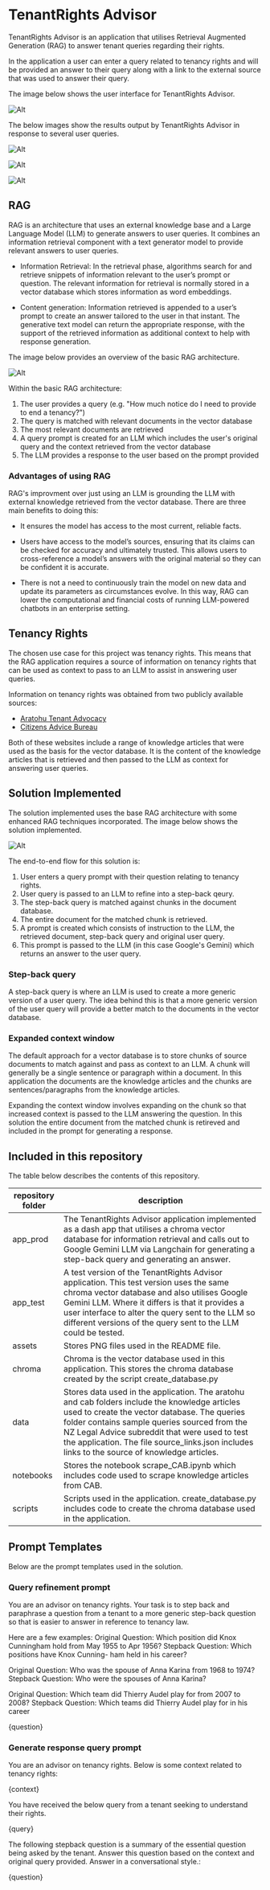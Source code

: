# TenantRights Advisor

TenantRights Advisor is an application that utilises Retrieval Augmented Generation (RAG) to answer tenant queries regarding their rights.

In the application a user can enter a query related to tenancy rights and will be provided an answer to their query along with a link to the external source that was used to answer their query.

The image below shows the user interface for TenantRights Advisor.

![Alt](/assets/base.png "base")

The below images show the results output by TenantRights Advisor in response to several user queries.

![Alt](/assets/curtains.png "curtains")

![Alt](/assets/fish.png "fish")

![Alt](/assets/selling.png "selling")

## RAG

RAG is an architecture that uses an external knowledge base and a Large Language Model (LLM) to generate answers to user queries. It combines an information retrieval component with a text generator model to provide relevant answers to user queries.

* Information Retrieval: In the retrieval phase, algorithms search for and retrieve snippets of information relevant to the user’s prompt or question. The relevant information for retrieval is normally stored in a vector database which stores information as word embeddings. 

* Content generation: Information retrieved is appended to a user’s prompt to create an answer tailored to the user in that instant. The generative text model can return the appropriate response, with the support of the retrieved information as additional context to help with response generation.

The image below provides an overview of the basic RAG architecture.

![Alt](/assets/basic_rag_architecture.png "Basic RAG architecture")

Within the basic RAG architecture:
1. The user provides a query (e.g. "How much notice do I need to provide to end a tenancy?")
2. The query is matched with relevant documents in the vector database
3. The most relevant documents are retrieved
4. A query prompt is created for an LLM which includes the user's original query and the context retrieved from the vector database
5. The LLM provides a response to the user based on the prompt provided

### Advantages of using RAG
RAG's improvment over just using an LLM is grounding the LLM with external knowledge retrieved from the vector database. There are three main benefits to doing this:

* It ensures the model has access to the most current, reliable facts.

* Users have access to the model’s sources, ensuring that its claims can be checked for accuracy and ultimately trusted. This allows users to cross-reference a model’s answers with the original material so they can be confident it is accurate.

* There is not a need to continuously train the model on new data and update its parameters as circumstances evolve. In this way, RAG can lower the computational and financial costs of running LLM-powered chatbots in an enterprise setting.

## Tenancy Rights

The chosen use case for this project was tenancy rights. This means that the RAG application requires a source of information on tenancy rights that can be used as context to pass to an LLM to assist in answering user queries.

Information on tenancy rights was obtained from two publicly available sources:
* [Aratohu Tenant Advocacy](https://tenant.aratohu.nz/) 
* [Citizens Advice Bureau](https://cab.org.nz/) 


Both of these websites include a range of knowledge articles that were used as the basis for the vector database. It is the content of the knowledge articles that is retrieved and then passed to the LLM as context for answering user queries.

## Solution Implemented

The solution implemented uses the base RAG architecture with some enhanced RAG techniques incorporated. The image below shows the solution implemented.

![Alt](/assets/tenancy_rag_architecture.png "Basic RAG architecture")

The end-to-end flow for this solution is:
1. User enters a query prompt with their question relating to tenancy rights.
2. User query is passed to an LLM to refine into a step-back qeury.
3. The step-back query is matched against chunks in the document database.
4. The entire document for the matched chunk is retrieved.
5. A prompt is created which consists of instruction to the LLM, the retrieved document, step-back query and original user query.
6. This prompt is passed to the LLM (in this case Google's Gemini) which returns an answer to the user query. 


### Step-back query
A step-back query is where an LLM is used to create a more generic version of a user query. The idea behind this is that a more generic version of the user query will provide a better match to the documents in the vector database. 


### Expanded context window
The default approach for a vector database is to store chunks of source documents to match against and pass as context to an LLM. A chunk will generally be a single sentence or paragraph within a document. In this application the documents are the knowledge articles and the chunks are sentences/paragraphs from the knowledge articles.

Expanding the context window involves expanding on the chunk so that increased context is passed to the LLM answering the question. In this solution the entire document from the matched chunk is retireved and included in the prompt for generating a response.

## Included in this repository
The table below describes the contents of this repository.

| repository folder | description                                                                                                                                                                                                                                                                                                               |
|-------------------|---------------------------------------------------------------------------------------------------------------------------------------------------------------------------------------------------------------------------------------------------------------------------------------------------------------------------|
| app_prod          | The TenantRights Advisor application implemented as a dash app that utilises a chroma vector database for information retrieval and calls out to Google Gemini LLM via Langchain for generating a step-back query and generating an answer.                                                                                    |
| app_test          | A test version of the TenantRights Advisor application. This test version uses the same chroma vector database and also utilises Google Gemini LLM. Where it differs is that it provides a user interface to alter the query sent to the LLM so different versions of the query sent to the LLM could be tested.               |
| assets            | Stores PNG files used in the README file.                                                                                                                                                                                                                                                                                 |
| chroma            | Chroma is the vector database used in this application. This stores the chroma database created by the script create_database.py                                                                                                                                                                                          |
| data              | Stores data used in the application. The aratohu and cab folders include the knowledge articles used to create the vector database. The queries folder contains sample queries sourced from the NZ Legal Advice subreddit that were used to test the application. The file source_links.json includes links to the source of knowledge articles. |
| notebooks         | Stores the notebook scrape_CAB.ipynb which includes code used to scrape knowledge articles from CAB.                                                                                                                                                                                                         |
| scripts           | Scripts used in the application. create_database.py includes code to create the chroma database used in the application.                                                                                                                                                                                                 |                                                                                                                                                                                               |


## Prompt Templates
Below are the prompt templates used in the solution.

### Query refinement prompt

You are an advisor on tenancy rights. 
Your task is to step back and paraphrase a question from a tenant to a more generic step-back question so that is easier to answer in reference to tenancy law. 

Here are a few examples:
Original Question: Which position did Knox Cunningham hold from May 1955 to Apr 1956?
Stepback Question: Which positions have Knox Cunning- ham held in his career?

Original Question: Who was the spouse of Anna Karina from 1968 to 1974?
Stepback Question: Who were the spouses of Anna Karina?

Original Question: Which team did Thierry Audel play for from 2007 to 2008?
Stepback Question: Which teams did Thierry Audel play for in his career

{question}


### Generate response query prompt
You are an advisor on tenancy rights. Below is some context related to tenancy rights:

{context}


You have received the below query from a tenant seeking to understand their rights.

{query}


The following stepback question is a summary of the essential question being asked by the tenant. Answer this question based on the context and original query provided. Answer in a conversational style.: 

{question}